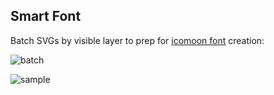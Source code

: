 ## Smart Font

Batch SVGs by visible layer to prep for [icomoon font](https://icomoon.io/app/#/select) creation:

![batch](https://thumbs.gfycat.com/ZealousUnlinedAbalone-size_restricted.gif)

![sample](https://thumbs.gfycat.com/AfraidInformalApisdorsatalaboriosa-size_restricted.gif)
